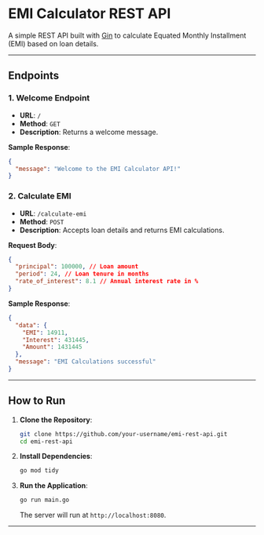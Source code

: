 # EMI Calculator REST API

A simple REST API built with [Gin](https://github.com/gin-gonic/gin) to calculate Equated Monthly Installment (EMI) based on loan details.

---

## Endpoints

### 1. **Welcome Endpoint**

- **URL**: `/`
- **Method**: `GET`
- **Description**: Returns a welcome message.

**Sample Response**:

```json
{
  "message": "Welcome to the EMI Calculator API!"
}
```

### 2. **Calculate EMI**

- **URL**: `/calculate-emi`
- **Method**: `POST`
- **Description**: Accepts loan details and returns EMI calculations.

**Request Body**:

```json
{
  "principal": 100000, // Loan amount
  "period": 24, // Loan tenure in months
  "rate_of_interest": 8.1 // Annual interest rate in %
}
```

**Sample Response**:

```json
{
  "data": {
    "EMI": 14911,
    "Interest": 431445,
    "Amount": 1431445
  },
  "message": "EMI Calculations successful"
}
```

---

## How to Run

1. **Clone the Repository**:

   ```bash
   git clone https://github.com/your-username/emi-rest-api.git
   cd emi-rest-api
   ```

2. **Install Dependencies**:

   ```bash
   go mod tidy
   ```

3. **Run the Application**:
   ```bash
   go run main.go
   ```
   The server will run at `http://localhost:8080`.

---
